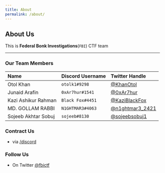 ```yaml
---
title: About
permalink: /about/
---
```


## About Us

This is **Federal Bonk Investigations**(`FBI`) CTF team

* * *

### Our Team Members

| Name         | Discord Username         | Twitter Handle |
|:-------------|:------------------|:------|
| Otol Khan | `otolk1#9298` | [@KhanOtol](https://twitter.com/KhanOtol) |
| Junaid Arafin | `0xAr7hur#1541` | [@0xAr7hur](https://twitter.com/0xAr7hur) |
| Kazi Ashikur Rahman | `Black Fox#4451` | [@KaziBlackFox](https://twitter.com/KaziBlackFox) |
| MD. GOLLAM RABBI | `N1GHTMAR3#4063` | [@n1ghtmar3_2421](https://twitter.com/n1ghtmar3_2421) |
| Sojeeb Akhtar Sobuj | `sojeeb#8130` | [@sojeebsobuj1](https://twitter.com/sojeebsobuj1) |

### Contract Us

- via [/discord](/discord)

### Follow Us
- On Twitter [@fbictf](https://twitter.com/fbictf)
<br><br>
